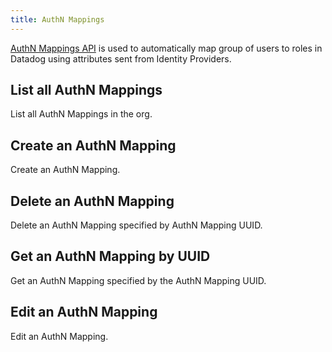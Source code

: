 ```yaml
---
title: AuthN Mappings
---
```

[AuthN Mappings API](https://docs.datadoghq.com/account_management/authn_mapping/?tab=example)
is used to automatically map group of users to roles in Datadog using attributes
sent from Identity Providers.

## List all AuthN Mappings

List all AuthN Mappings in the org.

## Create an AuthN Mapping

Create an AuthN Mapping.

## Delete an AuthN Mapping

Delete an AuthN Mapping specified by AuthN Mapping UUID.

## Get an AuthN Mapping by UUID

Get an AuthN Mapping specified by the AuthN Mapping UUID.

## Edit an AuthN Mapping

Edit an AuthN Mapping.

